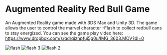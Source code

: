 # Augmented Reality Red Bull Game 

An Augmented Reality game made with 3DS Max and Unity 3D. The game allows the user to control the marvel character -Flash to collect redbull cans to stay energized. You can see the game play video here: https://www.dropbox.com/s/qdrqjzhpfuj5g0u/IMG_3603.MOV?dl=0



![flash](https://user-images.githubusercontent.com/10410754/44966876-ce925e00-af0b-11e8-8445-139fd5f0e29b.jpg)
![flash 3](https://user-images.githubusercontent.com/10410754/44966880-d05c2180-af0b-11e8-9bac-e10e23e5c7a8.jpg)
![flash 2](https://user-images.githubusercontent.com/10410754/44966882-d18d4e80-af0b-11e8-9a16-4f6a771d33ce.jpg)
